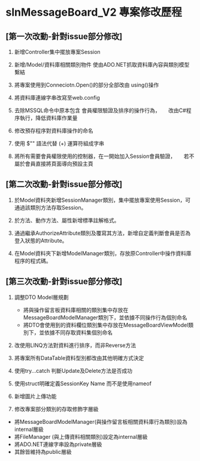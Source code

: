 # slnMessageBoard_V2 專案修改歷程

## [第一次改動-針對issue部分修改]

1. 新增Controller集中擺放專案Session

2. 新增/Model/資料庫相關類別物件 使由ADO.NET抓取資料庫內容與類別模型繫結

3. 將專案使用到Conneciotn.Open()的部分全部改由 using()操作

4. 將資料庫連線字串改寫至web.config

5. 去除MSSQL命令中原本包含 會員權限驗證及排序的操作行為，
　 改由C#程序執行，降低資料庫作業量

6. 修改預存程序對資料庫操作的命名

7. 使用 $"" 語法代替 (+) 運算符組成字串

8. 將所有需要會員權限使用的控制器，在一開始加入Session會員驗證，
　 若不屬於會員直接將頁面導向預設主頁
  
## [第二次改動-針對issue部分修改]

1. 於Model資料夾新增SessionManager類別，集中擺放專案使用Session，可通過該類別方法存取Session。

2. 於方法、動作方法、屬性新增標準註解格式。

3. 通過繼承AuthorizeAttribute類別及覆寫其方法，新增自定義判斷會員是否為登入狀態的Attribute。

4. 在Model資料夾下新增ModelManager類別，存放原Controller中操作資料庫程序的程式碼。

## [第三次改動-針對issue部分修改]

1. 調整DTO Model層規劃
    * 將與操作留言板資料庫相關的類別集中存放在MessageBoardModelManager類別下，並依據不同操作行為個別命名
    * 將DTO會使用到的資料欄位類別集中存放在MessageBoardViewModel類別下，並依據不同存取資料集個別命名

2. 改使用LINQ方法對資料進行排序，而非Reverse方法

3. 將專案所有DataTable資料型別都改由其他明確方式決定

4. 使用try...catch 判斷Update及Delete方法是否成功

5. 使用struct明確定義SessionKey Name 而不是使用nameof

6. 新增圖片上傳功能

7. 修改專案部分類別的存取修飾字層級
  * 將MessageBoardModelManager(與操作留言板相關資料庫行為類別)設為internal層級
  * 將FileManager (與上傳資料相關類別)設定為internal層級
  * 將ADO.NET連線字串設為private層級
  * 其餘皆維持為public層級
